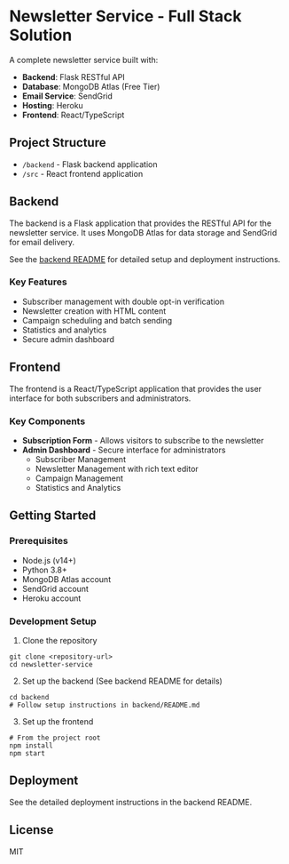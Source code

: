 # Newsletter Service - Full Stack Solution

A complete newsletter service built with:
- **Backend**: Flask RESTful API
- **Database**: MongoDB Atlas (Free Tier)
- **Email Service**: SendGrid
- **Hosting**: Heroku
- **Frontend**: React/TypeScript

## Project Structure

- `/backend` - Flask backend application
- `/src` - React frontend application

## Backend

The backend is a Flask application that provides the RESTful API for the newsletter service. It uses MongoDB Atlas for data storage and SendGrid for email delivery.

See the [backend README](backend/README.md) for detailed setup and deployment instructions.

### Key Features

- Subscriber management with double opt-in verification
- Newsletter creation with HTML content
- Campaign scheduling and batch sending
- Statistics and analytics
- Secure admin dashboard

## Frontend

The frontend is a React/TypeScript application that provides the user interface for both subscribers and administrators.

### Key Components

- **Subscription Form** - Allows visitors to subscribe to the newsletter
- **Admin Dashboard** - Secure interface for administrators
  - Subscriber Management
  - Newsletter Management with rich text editor
  - Campaign Management
  - Statistics and Analytics

## Getting Started

### Prerequisites

- Node.js (v14+)
- Python 3.8+
- MongoDB Atlas account
- SendGrid account
- Heroku account

### Development Setup

1. Clone the repository
```
git clone <repository-url>
cd newsletter-service
```

2. Set up the backend (See backend README for details)
```
cd backend
# Follow setup instructions in backend/README.md
```

3. Set up the frontend
```
# From the project root
npm install
npm start
```

## Deployment

See the detailed deployment instructions in the backend README.

## License

MIT 